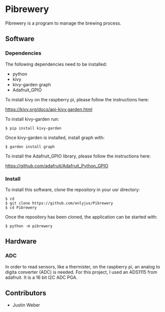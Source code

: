# Pibrewery
Pibrewery is a program to manage the brewing process.

## Software

### Dependencies

The following dependencies need to be installed:

- python
- kivy
- kivy-garden graph
- Adafruit_GPIO

To install kivy on the raspberry pi, please follow the instructions here:

https://kivy.org/docs/api-kivy.garden.html

To install kivy-garden run:

    $ pip install kivy-garden

Once kivy-garden is installed, install graph with:

    $ garden install graph

To install the Adafruit_GPIO library, please follow the instructions here:

https://github.com/adafruit/Adafruit_Python_GPIO

### Install
To install this software, clone the repository in your usr directory:

    $ cd
    $ git clone https://github.com/onlyjus/Pibrewery
    $ cd Pibrewery

Once the repository has been cloned, the application can be started with:

    $ python -m pibrewery

## Hardware

### ADC
In order to read sensors, like a thermister, on the raspberry pi, an analog to
digita converter (ADC) is needed. For this project, I used an ADS1115 from
adafruit. It is a 16 bit I2C ADC PGA.

## Contributors
- Justin Weber
